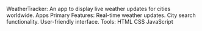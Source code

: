 WeatherTracker: An app to display live weather updates for cities worldwide.
Apps Primary Features:
Real-time weather updates.
City search functionality.
User-friendly interface.
Tools:
HTML
CSS
JavaScript